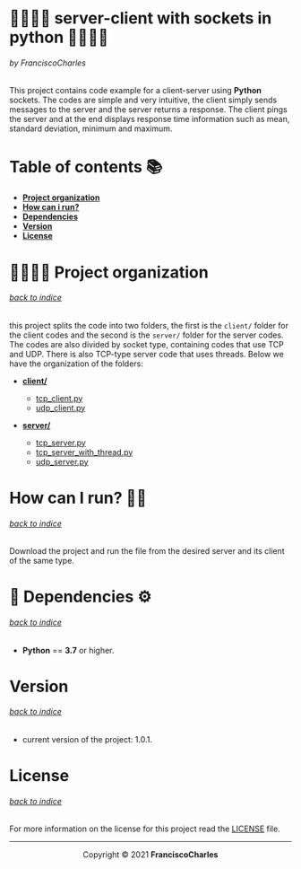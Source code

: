 <p align="center">
  <h1>👨🏻‍💻🐍 server-client with sockets in python 🐍👨🏻‍💻</h1>
  <h6>by <i>FranciscoCharles</i></h6>
</p>

This project contains code example for a client-server using **Python** sockets. The codes are simple and very intuitive, the client simply sends messages to the server and the server returns a response. The client pings the server and at the end displays response time information such as mean, standard deviation, minimum and maximum.

<!--
<p align="center">
  <img src="./src/images/example_1.png" width="400">
  <img src="./src/images/example_2.png" width="400">
</p>
-->

# <a name=index>Table of contents 📚</a>

- [**Project organization**](#project_organization)
- [**How can i run?**](#run)
- [**Dependencies**](#dependencies)
- [**Version**](#version)
- [**License**](#license)


# **<a name=project_organization>👨🏻‍💻🐍 Project organization </a>**  <h6>[back to indice](#index)</h6>

this project splits the code into two folders, the first is the `client/` folder for the client codes and the second is the `server/` folder for the server codes. The codes are also divided by socket type, containing codes that use TCP and UDP. There is also TCP-type server code that uses threads. Below we have the organization of the folders:

- [**client/**](./code/client/)
  + [tcp_client.py](./code/client/tcp_client.py)
  + [udp_client.py](./code/client/udp_client.py)

- [**server/**](./code/server/)
  + [tcp_server.py](./code/server/tcp_server.py)
  + [tcp_server_with_thread.py](./code/server/tcp_server_with_thread.py)
  + [udp_server.py](./code/server/udp_server.py)

# **<a name=run>How can I run? 🧠💭</a>** <h6>[back to indice](#index)</h6>

Download the project and run the file from the desired server and its client of the same type.

# **<a name=dependencies>🧰 Dependencies ⚙️</a>**  <h6>[back to indice](#index)</h6>
- **Python** == **3.7** or higher.

# **<a name=version>Version</a>**  <h6>[back to indice](#index)</h6>
- current version of the project: 1.0.1.

# **<a name=license>License</a>**  <h6>[back to indice](#index)</h6>

For more information on the license for this project read the <a href="./LICENSE" title="go to license file">LICENSE</a> file.

---

<p align="center">
    Copyright © 2021 <b>FranciscoCharles</b>
</p>
